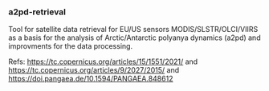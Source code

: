 ### a2pd-retrieval
Tool for satellite data retrieval for EU/US sensors MODIS/SLSTR/OLCI/VIIRS as a basis for the analysis of Arctic/Antarctic polyanya dynamics (a2pd) and improvments for the data processing.

Refs: https://tc.copernicus.org/articles/15/1551/2021/ and https://tc.copernicus.org/articles/9/2027/2015/ and https://doi.pangaea.de/10.1594/PANGAEA.848612
